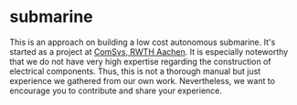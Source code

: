 # submarine
This is an approach on building a low cost autonomous submarine. It's started as a project at [ComSys, RWTH Aachen](https://www.comsys.rwth-aachen.de/home/).
It is especially noteworthy that we do not have very high expertise regarding the construction of electrical components.
Thus, this is not a thorough manual but just experience we gathered from our own work. 
Nevertheless, we want to encourage you to contribute and share your experience. 
